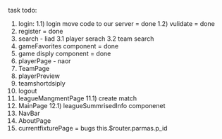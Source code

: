 task todo:
1) login:
   1.1) login move code to our server = done
   1.2) vulidate = done
2) register = done
3) search - liad
    3.1 player serach
    3.2 team search
4) gameFavorites component = done
5) game disply component = done
6) playerPage - naor
7) TeamPage
8) playerPreview
9)  teamshortdsiply
10) logout
11) leagueMangmentPage
    11.1) create match
12) MainPage
    12.1) leagueSummrisedInfo componenet
13) NavBar
14) AboutPage
15) currentfixturePage = bugs
this.$router.parmas.p_id